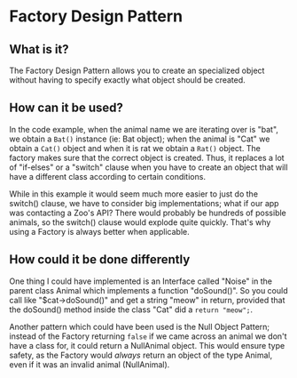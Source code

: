 # Factory Design Pattern

## What is it?

The Factory Design Pattern allows you to create an specialized object without having to specify exactly what object should be created.

## How can it be used?

In the code example, when the animal name we are iterating over is "bat", we obtain a `Bat()` instance (ie: Bat object); when the animal is "Cat" we obtain a `Cat()` object and when it is rat we obtain a `Rat()` object. The factory makes sure that the correct object is created. Thus, it replaces a lot of "if-elses" or a "switch" clause when you have to create an object that will have a different class according to certain conditions.

While in this example it would seem much more easier to just do the switch() clause, we have to consider big implementations; what if our app was contacting a Zoo's API? There would probably be hundreds of possible animals, so the switch() clause would explode quite quickly. That's why using a Factory is always better when applicable.

## How could it be done differently

One thing I could have implemented is an Interface called "Noise" in the parent class Animal which implements a function "doSound()". So you could call like "$cat->doSound()" and get a string "meow" in return, provided that the doSound() method inside the class "Cat" did a `return "meow";`.


Another pattern which could have been used is the Null Object Pattern; instead of the Factory returning `false` if we came across an animal we don't have a class for, it could return a NullAnimal object. This would ensure type safety, as the Factory would *always* return an object of the type Animal, even if it was an invalid animal (NullAnimal).